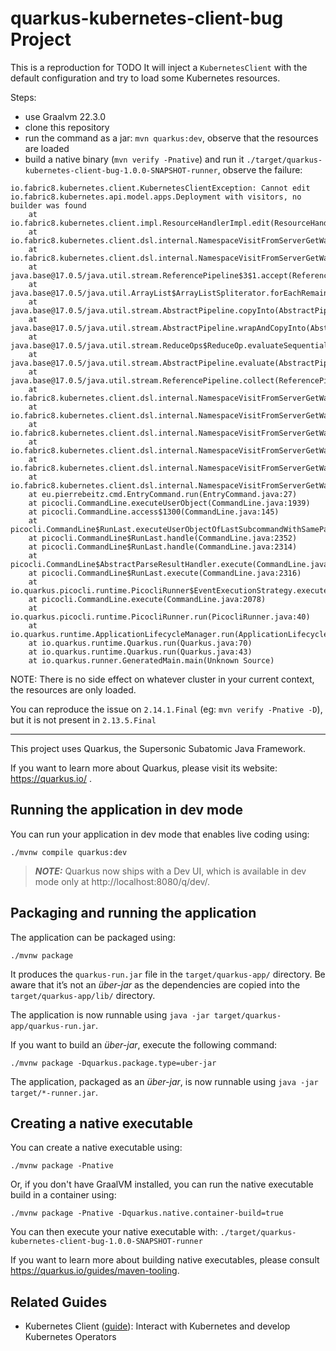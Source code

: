 # quarkus-kubernetes-client-bug Project

This is a reproduction for TODO
It will inject a `KubernetesClient` with the default configuration and try to load some Kubernetes resources.

Steps:

* use Graalvm 22.3.0
* clone this repository
* run the command as a jar: `mvn quarkus:dev`, observe that the resources are loaded
* build a native binary (`mvn verify -Pnative`) and run it `./target/quarkus-kubernetes-client-bug-1.0.0-SNAPSHOT-runner`, observe the failure:

```text
io.fabric8.kubernetes.client.KubernetesClientException: Cannot edit io.fabric8.kubernetes.api.model.apps.Deployment with visitors, no builder was found
	at io.fabric8.kubernetes.client.impl.ResourceHandlerImpl.edit(ResourceHandlerImpl.java:61)
	at io.fabric8.kubernetes.client.dsl.internal.NamespaceVisitFromServerGetWatchDeleteRecreateWaitApplicableListImpl.acceptVisitors(NamespaceVisitFromServerGetWatchDeleteRecreateWaitApplicableListImpl.java:292)
	at io.fabric8.kubernetes.client.dsl.internal.NamespaceVisitFromServerGetWatchDeleteRecreateWaitApplicableListImpl.lambda$getItems$1(NamespaceVisitFromServerGetWatchDeleteRecreateWaitApplicableListImpl.java:112)
	at java.base@17.0.5/java.util.stream.ReferencePipeline$3$1.accept(ReferencePipeline.java:197)
	at java.base@17.0.5/java.util.ArrayList$ArrayListSpliterator.forEachRemaining(ArrayList.java:1625)
	at java.base@17.0.5/java.util.stream.AbstractPipeline.copyInto(AbstractPipeline.java:509)
	at java.base@17.0.5/java.util.stream.AbstractPipeline.wrapAndCopyInto(AbstractPipeline.java:499)
	at java.base@17.0.5/java.util.stream.ReduceOps$ReduceOp.evaluateSequential(ReduceOps.java:921)
	at java.base@17.0.5/java.util.stream.AbstractPipeline.evaluate(AbstractPipeline.java:234)
	at java.base@17.0.5/java.util.stream.ReferencePipeline.collect(ReferencePipeline.java:682)
	at io.fabric8.kubernetes.client.dsl.internal.NamespaceVisitFromServerGetWatchDeleteRecreateWaitApplicableListImpl.getItems(NamespaceVisitFromServerGetWatchDeleteRecreateWaitApplicableListImpl.java:114)
	at io.fabric8.kubernetes.client.dsl.internal.NamespaceVisitFromServerGetWatchDeleteRecreateWaitApplicableListImpl.resources(NamespaceVisitFromServerGetWatchDeleteRecreateWaitApplicableListImpl.java:119)
	at io.fabric8.kubernetes.client.dsl.internal.NamespaceVisitFromServerGetWatchDeleteRecreateWaitApplicableListImpl.getResources(NamespaceVisitFromServerGetWatchDeleteRecreateWaitApplicableListImpl.java:124)
	at io.fabric8.kubernetes.client.dsl.internal.NamespaceVisitFromServerGetWatchDeleteRecreateWaitApplicableListImpl.performOperation(NamespaceVisitFromServerGetWatchDeleteRecreateWaitApplicableListImpl.java:327)
	at io.fabric8.kubernetes.client.dsl.internal.NamespaceVisitFromServerGetWatchDeleteRecreateWaitApplicableListImpl.get(NamespaceVisitFromServerGetWatchDeleteRecreateWaitApplicableListImpl.java:224)
	at io.fabric8.kubernetes.client.dsl.internal.NamespaceVisitFromServerGetWatchDeleteRecreateWaitApplicableListImpl.get(NamespaceVisitFromServerGetWatchDeleteRecreateWaitApplicableListImpl.java:62)
	at eu.pierrebeitz.cmd.EntryCommand.run(EntryCommand.java:27)
	at picocli.CommandLine.executeUserObject(CommandLine.java:1939)
	at picocli.CommandLine.access$1300(CommandLine.java:145)
	at picocli.CommandLine$RunLast.executeUserObjectOfLastSubcommandWithSameParent(CommandLine.java:2358)
	at picocli.CommandLine$RunLast.handle(CommandLine.java:2352)
	at picocli.CommandLine$RunLast.handle(CommandLine.java:2314)
	at picocli.CommandLine$AbstractParseResultHandler.execute(CommandLine.java:2179)
	at picocli.CommandLine$RunLast.execute(CommandLine.java:2316)
	at io.quarkus.picocli.runtime.PicocliRunner$EventExecutionStrategy.execute(PicocliRunner.java:26)
	at picocli.CommandLine.execute(CommandLine.java:2078)
	at io.quarkus.picocli.runtime.PicocliRunner.run(PicocliRunner.java:40)
	at io.quarkus.runtime.ApplicationLifecycleManager.run(ApplicationLifecycleManager.java:131)
	at io.quarkus.runtime.Quarkus.run(Quarkus.java:70)
	at io.quarkus.runtime.Quarkus.run(Quarkus.java:43)
	at io.quarkus.runner.GeneratedMain.main(Unknown Source)
```

NOTE: There is no side effect on whatever cluster in your current context, the resources are only loaded.

You can reproduce the issue on `2.14.1.Final` (eg: `mvn verify -Pnative -D`), but it is not present in `2.13.5.Final`

----------

This project uses Quarkus, the Supersonic Subatomic Java Framework.

If you want to learn more about Quarkus, please visit its website: https://quarkus.io/ .

## Running the application in dev mode

You can run your application in dev mode that enables live coding using:
```shell script
./mvnw compile quarkus:dev
```

> **_NOTE:_**  Quarkus now ships with a Dev UI, which is available in dev mode only at http://localhost:8080/q/dev/.

## Packaging and running the application

The application can be packaged using:
```shell script
./mvnw package
```
It produces the `quarkus-run.jar` file in the `target/quarkus-app/` directory.
Be aware that it’s not an _über-jar_ as the dependencies are copied into the `target/quarkus-app/lib/` directory.

The application is now runnable using `java -jar target/quarkus-app/quarkus-run.jar`.

If you want to build an _über-jar_, execute the following command:
```shell script
./mvnw package -Dquarkus.package.type=uber-jar
```

The application, packaged as an _über-jar_, is now runnable using `java -jar target/*-runner.jar`.

## Creating a native executable

You can create a native executable using: 
```shell script
./mvnw package -Pnative
```

Or, if you don't have GraalVM installed, you can run the native executable build in a container using: 
```shell script
./mvnw package -Pnative -Dquarkus.native.container-build=true
```

You can then execute your native executable with: `./target/quarkus-kubernetes-client-bug-1.0.0-SNAPSHOT-runner`

If you want to learn more about building native executables, please consult https://quarkus.io/guides/maven-tooling.

## Related Guides

- Kubernetes Client ([guide](https://quarkus.io/guides/kubernetes-client)): Interact with Kubernetes and develop Kubernetes Operators
